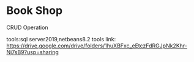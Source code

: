 # Book Shop
CRUD Operation


tools:sql server2019,netbeans8.2
tools link: https://drive.google.com/drive/folders/1huXBFxc_eEtczFdRGJpNk2Khr-Nj7sB9?usp=sharing
